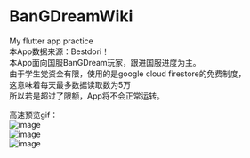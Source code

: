 # BanGDreamWiki
My flutter app practice  
本App数据来源：Bestdori！  
本App面向国服BanGDream玩家，跟进国服进度为主。  
由于学生党资金有限，使用的是google cloud firestore的免费制度，  
这意味着每天最多数据读取数为5万  
所以若是超过了限额，App将不会正常运转。  

高速预览gif：  
![image](https://github.com/Dio990521/BanGDreamWiki/blob/master/gif/gifhome_736x1492_9s.gif)  
![image](https://github.com/Dio990521/BanGDreamWiki/blob/master/gif/gifhome_736x1492_10s.gif)  
![image](https://github.com/Dio990521/BanGDreamWiki/blob/master/gif/gifhome_736x1492_11s.gif)  
